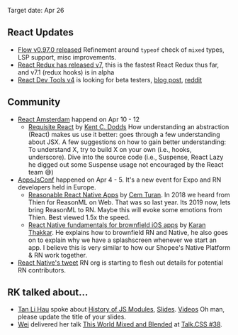 Target date: Apr 26

React Updates
---
- [Flow v0.97.0 released](https://github.com/facebook/flow/releases/tag/v0.97.0) Refinement around `typeof` check of `mixed` types, LSP support, misc improvements.
- [React Redux has released v7](https://github.com/reduxjs/react-redux/releases/tag/v7.0.0), this is the fastest React Redux thus far, and v7.1 (redux hooks) is in alpha
- [React Dev Tools v4](https://github.com/bvaughn/react-devtools-experimental/blob/master/OVERVIEW.md) is looking for beta testers, [blog post](https://threadreaderapp.com/thread/1118676986887491584.html), [reddit](https://www.reddit.com/r/reactjs/comments/behnou/react_devtools_v4_update_speed_improvements_new/)

Community
---
- [React Amsterdam](https://react.amsterdam/) happend on Apr 10 - 12
  - [Requisite React](https://www.youtube.com/watch?v=4KfAS3zrvX8&t=1405s) by [Kent C. Dodds](https://kentcdodds.com/) How understanding an abstraction (React) makes us use it better: goes through a few understanding about JSX. A few suggestions on how to gain better understanding: To understand X, try to build X on your own (i.e., hooks, underscore). Dive into the source code (i.e., Suspense, React Lazy he digged out some Suspense usage not encouraged by the React team 😅)
- [AppsJsConf](https://appjs.co/) happened on Apr 4 - 5. It's a new event for Expo and RN developers held in Europe.
  - [Reasonable React Native Apps](https://youtu.be/gpDQRY0sfpY?t=28292) by [Cem Turan](https://twitter.com/cem2ran). In 2018 we heard from Thien for ReasonML on Web. That was so last year. Its 2019 now, lets bring ReasonML to RN. Maybe this will evoke some emotions from Thien. Best viewed 1.5x the speed.
  - [React Native fundamentals for brownfield iOS apps](https://youtu.be/gpDQRY0sfpY?t=20236) by [Karan Thakkar](https://karanjthakkar.com/). He explains how to brownfield RN and Native, he also goes on to explain why we have a splashscreen whenever we start an app. I believe this is very similar to how our Shopee's Native Platform & RN work together.
- [React Native's tweet](https://twitter.com/reactnative/status/1118548423018467331) RN org is starting to flesh out details for potential RN contributors.

RK talked about...
---
- [Tan Li Hau](https://twitter.com/tanhauhau) spoke about [History of JS Modules](https://github.com/Shopee/react-knowledgeable/issues/83), [Slides](https://slides.com/tanhauhau/deck-9#/). [Videos](https://www.youtube.com/watch?v=ypKvaCtMOck)  Oh man, please update the title of your slides.
- [Wei](https://twitter.com/wgao19) delivered her talk [This World Mixed and Blended](https://speak.wgao19.cc/slides/1904-mixed-and-blended/) at [Talk.CSS #38](https://singaporecss.github.io/38).
